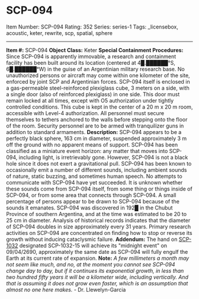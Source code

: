 # SCP-094
Item Number: SCP-094
Rating: 352
Series: series-1
Tags: _licensebox, acoustic, keter, rewrite, scp, spatial, sphere

---

**Item #:** SCP-094
**Object Class:** Keter
**Special Containment Procedures:** Since SCP-094 is apparently immovable, a research and containment facility has been built around its location (centered at 4█.██████°S, 6█.██████°W) in the guise of an Argentinian military research base. No unauthorized persons or aircraft may come within one kilometer of the site, enforced by joint SCP and Argentinian forces.
SCP-094 itself is enclosed in a gas-permeable steel-reinforced plexiglass cube, 3 meters on a side, with a single door (also of reinforced plexiglass) in one side. This door must remain locked at all times, except with O5 authorization under tightly controlled conditions. This cube is kept in the center of a 20 m x 20 m room, accessible with Level-4 authorization. All personnel must secure themselves to tethers anchored to the walls before stepping onto the floor of the room. Security personnel are to be armed with tranquilizer guns in addition to standard armaments.
**Description:** SCP-094 appears to be a perfectly black sphere, 163 cm in diameter, suspended approximately 3 m off the ground with no apparent means of support. SCP-094 has been classified as a miniature event horizon: any matter that moves into SCP-094, including light, is irretrievably gone. However, SCP-094 is not a black hole since it does not exert a gravitational pull.
SCP-094 has been known to occasionally emit a number of different sounds, including ambient sounds of nature, static buzzing, and sometimes human speech. No attempts to communicate with SCP-094 have yet succeeded. It is unknown whether these sounds come from SCP-094 itself, from some thing or things inside of SCP-094, or from some area that connects through SCP-094. A small percentage of persons appear to be drawn to SCP-094 because of the sounds it emanates.
SCP-094 was discovered in 192█ in the Chubut Province of southern Argentina, and at the time was estimated to be 20 to 25 cm in diameter. Analysis of historical records indicates that the diameter of SCP-094 doubles in size approximately every 31 years. Primary research activities on SCP-094 are concentrated on finding how to stop or reverse its growth without inducing cataclysmic failure.
**Addendum:** The hand on [SCP-1032](/scp-1032) designated SCP-1032-15 will achieve its "midnight event" on 09/04/2690, approximately the same date as SCP-094 will fully engulf the Earth at its current rate of expansion.
**Note:** _A few millimeters a month may not seem like much, and no, at the moment you cannot see SCP-094 change day to day, but if it continues its exponential growth, in less than two hundred fifty years it will be a kilometer wide, including vertically. And that is assuming it does not grow even faster, which is an assumption that almost no one here makes._ \- Dr. Llewelyn-Garcia